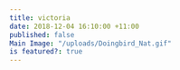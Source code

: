 ```yaml
---
title: victoria
date: 2018-12-04 16:10:00 +11:00
published: false
Main Image: "/uploads/Doingbird_Nat.gif"
is featured?: true
---
```


